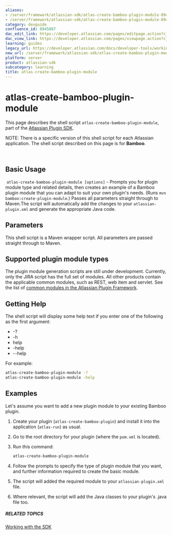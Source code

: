 ```yaml
---
aliases:
- /server/framework/atlassian-sdk/atlas-create-bamboo-plugin-module-8945887.html
- /server/framework/atlassian-sdk/atlas-create-bamboo-plugin-module-8945887.md
category: devguide
confluence_id: 8945887
dac_edit_link: https://developer.atlassian.com/pages/editpage.action?cjm=wozere&pageId=8945887
dac_view_link: https://developer.atlassian.com/pages/viewpage.action?cjm=wozere&pageId=8945887
learning: guides
legacy_url: https://developer.atlassian.com/docs/developer-tools/working-with-the-sdk/command-reference/atlas-create-bamboo-plugin-module
new_url: /server/framework/atlassian-sdk/atlas-create-bamboo-plugin-module
platform: server
product: atlassian-sdk
subcategory: learning
title: atlas-create-bamboo-plugin-module
---
```

# atlas-create-bamboo-plugin-module

This page describes the shell script `atlas-create-bamboo-plugin-module`, part of the [Atlassian Plugin SDK](/server/framework/atlassian-sdk/working-with-the-sdk).

NOTE: There is a specific version of this shell script for each Atlassian application. The shell script described on this page is for **Bamboo**.

 

## Basic Usage

 `atlas-create-bamboo-plugin-module [options]` - Prompts you for plugin module type and related details, then creates an example of a Bamboo plugin module that you can adapt to suit your own plugin's needs. (Runs `mvn bamboo:create-plugin-module`.) Passes all parameters straight through to Maven.The script will automatically add the changes to your `atlassian-plugin.xml` and generate the appropriate Java code.

## Parameters

This shell script is a Maven wrapper script. All parameters are passed straight through to Maven.

## Supported plugin module types

The plugin module generation scripts are still under development. Currently, only the JIRA script has the full set of modules. All other products contain the applicable common modules, such as REST, web item and servlet. See the list of [common modules in the Atlassian Plugin Framework](/server/framework/atlassian-sdk/plugin-modules).

## Getting Help

The shell script will display some help text if you enter one of the following as the first argument:

-   -?
-   -h
-   help
-   -help
-   --help

For example:

``` bash
atlas-create-bamboo-plugin-module -?
atlas-create-bamboo-plugin-module -help
```

## Examples

Let's assume you want to add a new plugin module to your existing Bamboo plugin.

1.  Create your plugin (`atlas-create-bamboo-plugin`) and install it into the application (`atlas-run`) as usual.
2.  Go to the root directory for your plugin (where the `pom.xml` is located).
3.  Run this command:

    ``` bash
    atlas-create-bamboo-plugin-module
    ```

4.  Follow the prompts to specify the type of plugin module that you want, and further information required to create the basic module.
5.  The script will added the required module to your `atlassian-plugin.xml` file.
6.  Where relevant, the script will add the Java classes to your plugin's .java file too.

##### RELATED TOPICS

[Working with the SDK](/server/framework/atlassian-sdk/working-with-the-sdk)
















































































































































































